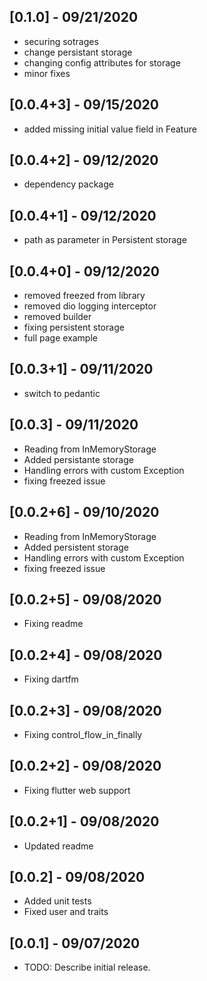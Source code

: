 ## [0.1.0] - 09/21/2020
* securing sotrages
* change persistant storage
* changing config attributes for storage
* minor fixes

## [0.0.4+3] - 09/15/2020
* added missing initial value field in Feature

## [0.0.4+2] - 09/12/2020
* dependency package

## [0.0.4+1] - 09/12/2020
* path as parameter in Persistent storage
## [0.0.4+0] - 09/12/2020
* removed freezed from library
* removed dio logging interceptor
* removed builder
* fixing persistent storage
* full page example

## [0.0.3+1] - 09/11/2020
* switch to pedantic

## [0.0.3] - 09/11/2020
* Reading from InMemoryStorage
* Added persistante storage
* Handling errors with custom Exception
* fixing freezed issue

## [0.0.2+6] - 09/10/2020
* Reading from InMemoryStorage
* Added persistent storage
* Handling errors with custom Exception
* fixing freezed issue

## [0.0.2+5] - 09/08/2020
* Fixing readme

## [0.0.2+4] - 09/08/2020
* Fixing dartfm

## [0.0.2+3] - 09/08/2020
* Fixing control_flow_in_finally

## [0.0.2+2] - 09/08/2020
* Fixing flutter web support

## [0.0.2+1] - 09/08/2020
* Updated readme

## [0.0.2] - 09/08/2020

* Added unit tests
* Fixed user and traits

## [0.0.1] - 09/07/2020

* TODO: Describe initial release.
